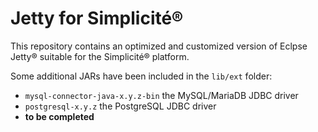 Jetty for Simplicit&eacute;&reg;
================================

This repository contains an optimized and customized version of Eclpse Jetty&reg; suitable for the Simplicit&eacute;&reg; platform.

Some additional JARs have been included in the `lib/ext` folder:

- `mysql-connector-java-x.y.z-bin` the MySQL/MariaDB JDBC driver
- `postgresql-x.y.z` the PostgreSQL JDBC driver
- **to be completed**
